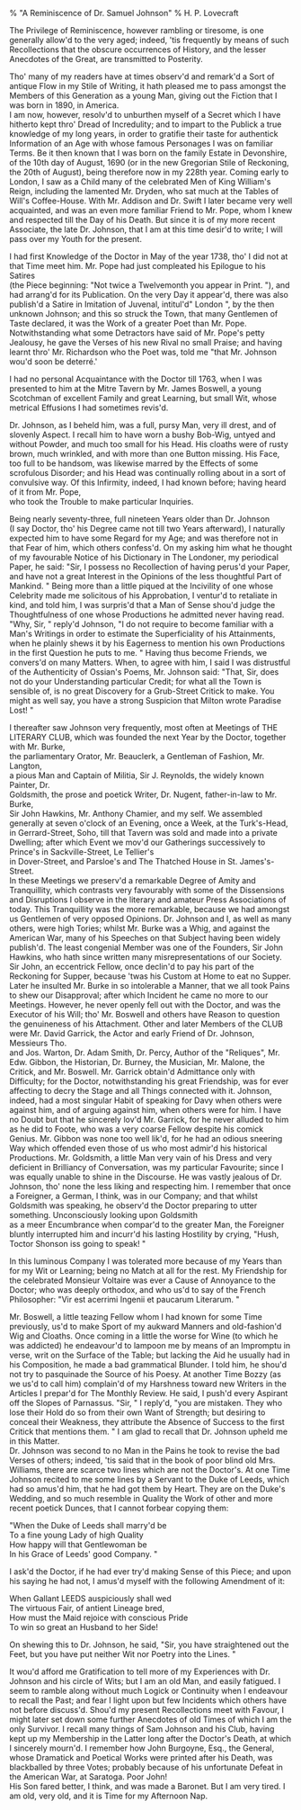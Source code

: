 % "A Reminiscence of Dr. Samuel Johnson" 
%  H. P. Lovecraft

        

  

The Privilege of Reminiscence, however rambling or tiresome, is one generally allow'd
to the very aged; indeed, 'tis frequently by means of such Recollections that the obscure
occurrences of History, and the lesser Anecdotes of the Great, are transmitted to Posterity.  

  Tho' many of my readers have at times observ'd and remark'd
a Sort of antique Flow in my Stile of Writing, it hath pleased me to pass amongst the Members
of this Generation as a young Man, giving out the Fiction that I was born in 1890, in   America.  
I am now, however, resolv'd to unburthen myself of a Secret which I have hitherto kept
thro' Dread of Incredulity; and to impart to the Publick a true knowledge of my long years,
in order to gratifie their taste for authentick Information of an Age with whose famous Personages
I was on familiar Terms. Be it then known that I was born on the family Estate in   Devonshire,  
of the 10th day of August, 1690 (or in the new   Gregorian   Stile of Reckoning, the 20th
of August), being therefore now in my 228th year. Coming early to   London,   I saw
as a Child many of the celebrated Men of King   William's   Reign, including the lamented
Mr.   Dryden,   who sat much at the Tables of   Will's   Coffee-House. With Mr.
  Addison   and Dr.   Swift   I later became very well acquainted, and was an even more
familiar Friend to Mr.   Pope,   whom I knew and respected till the Day of his Death. But
since it is of my more recent Associate, the late Dr.   Johnson,   that I am at this time
desir'd to write; I will pass over my Youth for the present.  

  I had first Knowledge of the Doctor in May of the year 1738, tho' I did
not at that Time meet him. Mr.   Pope   had just compleated his Epilogue to his   Satires  
(the Piece beginning:  "Not twice a Twelvemonth you appear in Print. "), and had arrang'd
for its Publication. On the very Day it appear'd, there was also publish'd a Satire
in Imitation of   Juvenal,   intitul'd" London  ", by the then unknown
  Johnson;   and this so struck the Town, that many Gentlemen of Taste declared, it was the
Work of a greater Poet than Mr.   Pope.   Notwithstanding what some Detractors have said
of Mr.   Pope's   petty Jealousy, he gave the Verses of his new Rival no small Praise;
and having learnt thro' Mr.   Richardson   who the Poet was, told me "that Mr.
  Johnson   wou'd soon be   deterré.'    

  I had no personal Acquaintance with the Doctor till 1763, when I was presented
to him at the   Mitre   Tavern by Mr.   James Boswell,   a young   Scotchman   of excellent
Family and great Learning, but small Wit, whose metrical Effusions I had sometimes revis'd.  

  Dr.   Johnson,   as I beheld him, was a full, pursy Man, very ill drest,
and of slovenly Aspect. I recall him to have worn a bushy Bob-Wig, untyed and without Powder,
and much too small for his Head. His cloaths were of rusty brown, much wrinkled, and with more
than one Button missing. His Face, too full to be handsom, was likewise marred by the Effects
of some scrofulous Disorder; and his Head was continually rolling about in a sort of convulsive
way. Of this Infirmity, indeed, I had known before; having heard of it from Mr.   Pope,  
who took the Trouble to make particular Inquiries.  

  Being nearly seventy-three, full nineteen Years older than Dr.   Johnson  
(I say Doctor, tho' his Degree came not till two Years afterward), I naturally expected
him to have some Regard for my Age; and was therefore not in that Fear of him, which others
confess'd. On my asking him what he thought of my favourable Notice of his Dictionary
in   The Londoner,   my periodical Paper, he said:  "Sir, I possess no Recollection
of having perus'd your Paper, and have not a great Interest in the Opinions of the less
thoughtful Part of Mankind. " Being more than a little piqued at the Incivility of one
whose Celebrity made me solicitous of his Approbation, I ventur'd to retaliate in kind,
and told him, I was surpris'd that a Man of Sense shou'd judge the Thoughtfulness
of one whose Productions he admitted never having read.  "Why, Sir, " reply'd
  Johnson,    "I do not require to become familiar with a Man's Writings in order
to estimate the Superficiality of his Attainments, when he plainly shews it by his Eagerness
to mention his own Productions in the first Question he puts to me. " Having thus become
Friends, we convers'd on many Matters. When, to agree with him, I said I was distrustful
of the Authenticity of   Ossian's   Poems, Mr.   Johnson   said:  "That, Sir,
does not do your Understanding particular Credit; for what all the Town is sensible of, is no
great Discovery for a   Grub-Street   Critick to make. You might as well say, you have a
strong Suspicion that   Milton   wrote   Paradise Lost! " 

  I thereafter saw   Johnson   very frequently, most often at Meetings of
THE LITERARY CLUB, which was founded the next Year by the Doctor, together with Mr.   Burke,  
the parliamentary Orator, Mr.   Beauclerk,   a Gentleman of Fashion, Mr.   Langton,  
a pious Man and Captain of Militia, Sir J.   Reynolds,   the widely known Painter, Dr.   
Goldsmith,   the prose and poetick Writer, Dr.   Nugent,   father-in-law to Mr.   Burke,  
Sir   John Hawkins,   Mr.   Anthony Chamier,   and my self. We assembled generally at
seven o'clock of an Evening, once a Week, at the   Turk's-Head,   in   Gerrard-Street,
Soho,   till that Tavern was sold and made into a private Dwelling; after which Event we mov'd
our Gatherings successively to   Prince's   in   Sackville-Street, Le Tellier's  
in   Dover-Street,   and   Parsloe's   and   The Thatched House   in   St. James's-Street.  
In these Meetings we preserv'd a remarkable Degree of Amity and Tranquillity, which contrasts
very favourably with some of the Dissensions and Disruptions I observe in the literary and amateur
Press Associations of today. This Tranquillity was the more remarkable, because we had amongst
us Gentlemen of very opposed Opinions. Dr.   Johnson   and I, as well as many others, were
high Tories; whilst Mr.   Burke   was a   Whig,   and against the   American   War,
many of his Speeches on that Subject having been widely publish'd. The least congenial
Member was one of the Founders, Sir   John Hawkins,   who hath since written many misrepresentations
of our Society. Sir   John,   an eccentrick Fellow, once declin'd to pay his part of
the Reckoning for Supper, because 'twas his Custom at Home to eat no Supper. Later he
insulted Mr.   Burke   in so intolerable a Manner, that we all took Pains to shew our Disapproval;
after which Incident he came no more to our Meetings. However, he never openly fell out with
the Doctor, and was the Executor of his Will; tho' Mr.   Boswell   and others have
Reason to question the genuineness of his Attachment. Other and later Members of the CLUB were
Mr.   David Garrick,   the Actor and early Friend of Dr.   Johnson,   Messieurs   Tho.  
and   Jos. Warton,   Dr.   Adam Smith,   Dr.   Percy,   Author of the  "Reliques",
Mr.   Edw. Gibbon,   the Historian, Dr.   Burney,   the Musician, Mr.   Malone,   the
Critick, and Mr.   Boswell.   Mr.   Garrick   obtain'd Admittance only with Difficulty;
for the Doctor, notwithstanding his great Friendship, was for ever affecting to decry the Stage
and all Things connected with it.   Johnson,   indeed, had a most singular Habit of speaking
for   Davy   when others were against him, and of arguing against him, when others were for
him. I have no Doubt but that he sincerely lov'd Mr.   Garrick,   for he never alluded
to him as he did to   Foote,   who was a very coarse Fellow despite his comick Genius. Mr.
  Gibbon   was none too well lik'd, for he had an odious sneering Way which offended
even those of us who most admir'd his historical Productions. Mr.   Goldsmith,   a
little Man very vain of his Dress and very deficient in Brilliancy of Conversation, was my particular
Favourite; since I was equally unable to shine in the Discourse. He was vastly jealous of Dr.
  Johnson,   tho' none the less liking and respecting him. I remember that once a Foreigner,
a   German,   I think, was in our Company; and that whilst   Goldsmith   was speaking,
he observ'd the Doctor preparing to utter something. Unconsciously looking upon   Goldsmith  
as a meer Encumbrance when compar'd to the greater Man, the Foreigner bluntly interrupted
him and incurr'd his lasting Hostility by crying,  "Hush, Toctor   Shonson   iss
going to speak! "  

  In this luminous Company I was tolerated more because of my Years than for
my Wit or Learning; being no Match at all for the rest. My Friendship for the celebrated Monsieur
  Voltaire   was ever a Cause of Annoyance to the Doctor; who was deeply orthodox, and who
us'd to say of the   French   Philosopher:  "Vir est acerrimi Ingenii et paucarum
Literarum. "  

  Mr.   Boswell,   a little teazing Fellow whom I had known for some Time
previously, us'd to make Sport of my aukward Manners and old-fashion'd Wig and Cloaths.
Once coming in a little the worse for Wine (to which he was addicted) he endeavour'd to
lampoon me by means of an Impromptu in verse, writ on the Surface of the Table; but lacking
the Aid he usually had in his Composition, he made a bad grammatical Blunder. I told him, he
shou'd not try to pasquinade the Source of his Poesy. At another Time   Bozzy   (as
we us'd to call him) complain'd of my Harshness toward new Writers in the Articles
I prepar'd for   The Monthly Review.   He said, I push'd every Aspirant off the
Slopes of Parnassus.  "Sir, " I reply'd,  "you are mistaken. They who lose
their Hold do so from their own Want of Strength; but desiring to conceal their Weakness, they
attribute the Absence of Success to the first Critick that mentions them. " I am glad to
recall that Dr.   Johnson   upheld me in this Matter.  
Dr.   Johnson   was second to no Man in the Pains he took to revise the bad Verses of others;
indeed, 'tis said that in the book of poor blind old Mrs. Williams, there are scarce two
lines which are not the Doctor's. At one Time   Johnson   recited to me some lines
by a Servant to the Duke of   Leeds,   which had so amus'd him, that he had
got them by Heart. They are on the Duke's Wedding, and so much resemble in Quality the
Work of other and more recent poetick Dunces, that I cannot forbear copying them:  

  
 "When the Duke of Leeds shall marry'd be  
To a fine young Lady of high Quality  
How happy will that Gentlewoman be  
In his Grace of Leeds' good Company. "  
  

I ask'd the Doctor, if he had ever try'd making Sense of this Piece; and upon his
saying he had not, I amus'd myself with the following Amendment of it:  

  
When Gallant LEEDS auspiciously shall wed  
The virtuous Fair, of antient Lineage bred,  
How must the Maid rejoice with conscious Pride  
To win so great an Husband to her Side!
  

On shewing this to Dr.   Johnson,   he said,  "Sir, you have straightened out the Feet,
but you have put neither Wit nor Poetry into the Lines. "  

  It wou'd afford me Gratification to tell more of my Experiences with
Dr.   Johnson   and his circle of Wits; but I am an old Man, and easily fatigued. I seem
to ramble along without much Logick or Continuity when I endeavour to recall the Past; and fear
I light upon but few Incidents which others have not before discuss'd. Shou'd my
present Recollections meet with Favour, I might later set down some further Anecdotes of old
Times of which I am the only Survivor. I recall many things of   Sam Johnson   and his Club,
having kept up my Membership in the Latter long after the Doctor's Death, at which I sincerely
mourn'd. I remember how   John Burgoyne,   Esq., the General, whose Dramatick and Poetical
Works were printed after his Death, was blackballed by three Votes; probably because of his
unfortunate Defeat in the   American   War, at   Saratoga.   Poor   John!  
His Son fared better, I think, and was made a Baronet. But I am very tired. I am old, very old,
and it is Time for my Afternoon Nap.  
